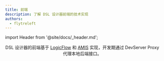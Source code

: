 ```yaml
---
title: 前端
description: 了解 DSL 设计器前端的技术实现
authors:
  - flytreleft
---
```


import Header from '@site/docs/\_header.md';

<Header />

DSL 设计器的前端基于
[LogicFlow](https://site.logic-flow.cn/docs/#/zh/guide/start)
和 [AMIS](https://baidu.github.io/amis/examples/index)
实现，开发期通过 DevServer Proxy 代理本地后端接口。
